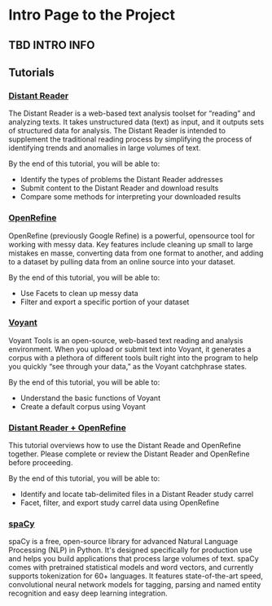 # Intro Page to the Project
## TBD INTRO INFO

## Tutorials
### [Distant Reader](distantreader.md)
The Distant Reader is a web-based text analysis toolset for “reading” and analyzing texts. It takes unstructured data (text) as input, and it outputs sets of structured data for analysis. The Distant Reader is intended to supplement the traditional reading process by simplifying the process of identifying trends and anomalies in large volumes of text.

By the end of this tutorial, you will be able to:
* Identify the types of problems the Distant Reader addresses
* Submit content to the Distant Reader and download results
* Compare some methods for interpreting your downloaded results

### [OpenRefine](openrefine.md)
OpenRefine (previously Google Refine) is a powerful, opensource tool for working with messy data. Key features include cleaning up small to large mistakes en masse, converting data from one format to another, and adding to a dataset by pulling data from an online source into your dataset.

By the end of this tutorial, you will be able to:
* Use Facets to clean up messy data
* Filter and export a specific portion of your dataset

### [Voyant](voyant.md)
Voyant Tools is an open-source, web-based text reading and analysis environment. When you upload or submit text into Voyant, it generates a corpus with a plethora of different tools built right into the program to help you quickly “see through your data,” as the Voyant catchphrase states.

By the end of this tutorial, you will be able to:
* Understand the basic functions of Voyant
* Create a default corpus using Voyant

### [Distant Reader + OpenRefine](drorvy.md)
This tutorial overviews how to use the Distant Reade and OpenRefine together. Please complete or review the Distant Reader and OpenRefine before proceeding.

By the end of this tutorial, you will be able to:
* Identify and locate tab-delimited files in a Distant Reader study carrel
* Facet, filter, and export study carrel data using OpenRefine

### [spaCy](spacy.md)
spaCy is a free, open-source library for advanced Natural Language Processing (NLP) in Python. It's designed specifically for production use and helps you build applications that process large volumes of text. spaCy comes with pretrained statistical models and word vectors, and currently supports tokenization for 60+ languages. It features state-of-the-art speed, convolutional neural network models for tagging, parsing and named entity recognition and easy deep learning integration.
